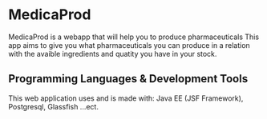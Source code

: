 # MedicaProd
MedicaProd is a webapp that will help you to produce pharmaceuticals 
This app aims to give you what pharmaceuticals you can produce in a relation with the avaible ingredients and quatity you have in your stock.
## Programming Languages & Development Tools 
This web application uses and is made with: 
Java EE (JSF Framework), Postgresql, Glassfish ...ect.
